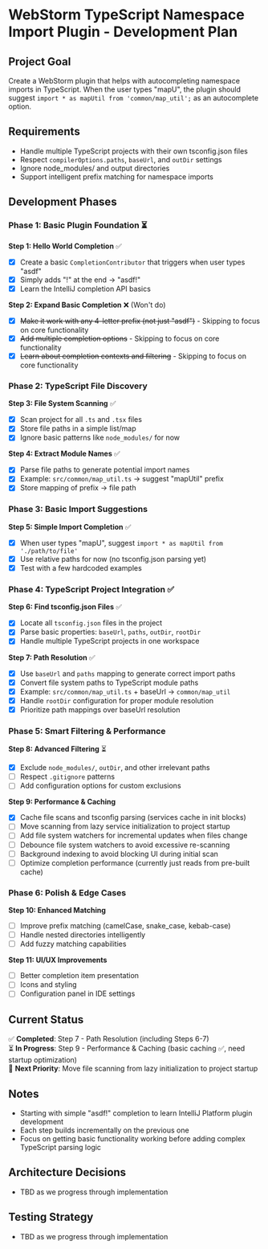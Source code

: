 # WebStorm TypeScript Namespace Import Plugin - Development Plan

## Project Goal
Create a WebStorm plugin that helps with autocompleting namespace imports in TypeScript. When the user types "mapU", the plugin should suggest `import * as mapUtil from 'common/map_util';` as an autocomplete option.

## Requirements
- Handle multiple TypeScript projects with their own tsconfig.json files
- Respect `compilerOptions.paths`, `baseUrl`, and `outDir` settings
- Ignore node_modules/ and output directories
- Support intelligent prefix matching for namespace imports

## Development Phases

### Phase 1: Basic Plugin Foundation ⏳
**Step 1: Hello World Completion** ✅
- [x] Create a basic `CompletionContributor` that triggers when user types "asdf"
- [x] Simply adds "!" at the end → "asdf!"
- [x] Learn the IntelliJ completion API basics

**Step 2: Expand Basic Completion** ❌ (Won't do)
- [x] ~~Make it work with any 4-letter prefix (not just "asdf")~~ - Skipping to focus on core functionality
- [x] ~~Add multiple completion options~~ - Skipping to focus on core functionality  
- [x] ~~Learn about completion contexts and filtering~~ - Skipping to focus on core functionality

### Phase 2: TypeScript File Discovery
**Step 3: File System Scanning** ✅
- [x] Scan project for all `.ts` and `.tsx` files
- [x] Store file paths in a simple list/map
- [x] Ignore basic patterns like `node_modules/` for now

**Step 4: Extract Module Names** ✅
- [x] Parse file paths to generate potential import names
- [x] Example: `src/common/map_util.ts` → suggest "mapUtil" prefix
- [x] Store mapping of prefix → file path

### Phase 3: Basic Import Suggestions
**Step 5: Simple Import Completion** ✅
- [x] When user types "mapU", suggest `import * as mapUtil from './path/to/file'`
- [x] Use relative paths for now (no tsconfig.json parsing yet)
- [x] Test with a few hardcoded examples

### Phase 4: TypeScript Project Integration ✅
**Step 6: Find tsconfig.json Files** ✅
- [x] Locate all `tsconfig.json` files in the project
- [x] Parse basic properties: `baseUrl`, `paths`, `outDir`, `rootDir`
- [x] Handle multiple TypeScript projects in one workspace

**Step 7: Path Resolution** ✅
- [x] Use `baseUrl` and `paths` mapping to generate correct import paths
- [x] Convert file system paths to TypeScript module paths
- [x] Example: `src/common/map_util.ts` + baseUrl → `common/map_util`
- [x] Handle `rootDir` configuration for proper module resolution
- [x] Prioritize path mappings over baseUrl resolution

### Phase 5: Smart Filtering & Performance
**Step 8: Advanced Filtering** ⏳
- [x] Exclude `node_modules/`, `outDir`, and other irrelevant paths
- [ ] Respect `.gitignore` patterns
- [ ] Add configuration options for custom exclusions

**Step 9: Performance & Caching**
- [x] Cache file scans and tsconfig parsing (services cache in init blocks)
- [ ] Move scanning from lazy service initialization to project startup
- [ ] Add file system watchers for incremental updates when files change
- [ ] Debounce file system watchers to avoid excessive re-scanning
- [ ] Background indexing to avoid blocking UI during initial scan
- [ ] Optimize completion performance (currently just reads from pre-built cache)

### Phase 6: Polish & Edge Cases
**Step 10: Enhanced Matching**
- [ ] Improve prefix matching (camelCase, snake_case, kebab-case)
- [ ] Handle nested directories intelligently
- [ ] Add fuzzy matching capabilities

**Step 11: UI/UX Improvements**
- [ ] Better completion item presentation
- [ ] Icons and styling
- [ ] Configuration panel in IDE settings

## Current Status
✅ **Completed**: Step 7 - Path Resolution (including Steps 6-7)  
⏳ **In Progress**: Step 9 - Performance & Caching (basic caching ✅, need startup optimization)  
🎯 **Next Priority**: Move file scanning from lazy initialization to project startup

## Notes
- Starting with simple "asdf!" completion to learn IntelliJ Platform plugin development
- Each step builds incrementally on the previous one
- Focus on getting basic functionality working before adding complex TypeScript parsing logic

## Architecture Decisions
- TBD as we progress through implementation

## Testing Strategy
- TBD as we progress through implementation